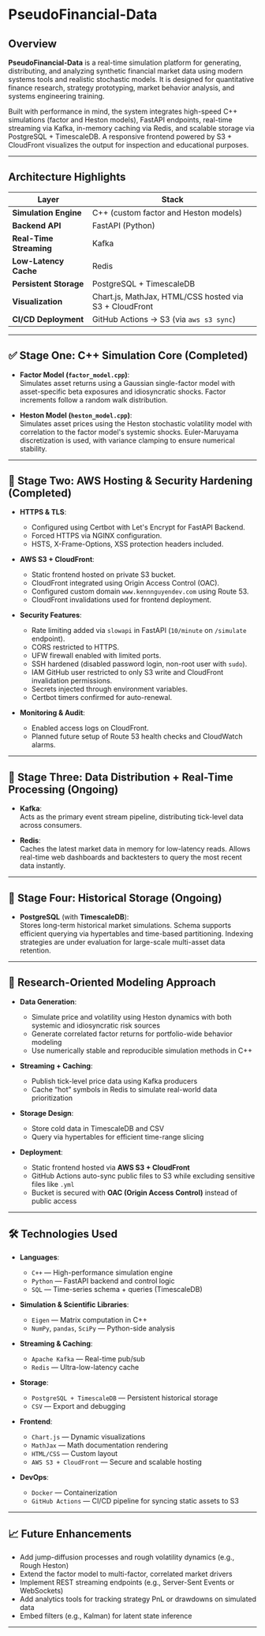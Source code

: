 # PseudoFinancial-Data

## Overview

**PseudoFinancial-Data** is a real-time simulation platform for generating, distributing, and analyzing synthetic financial market data using modern systems tools and realistic stochastic models. It is designed for quantitative finance research, strategy prototyping, market behavior analysis, and systems engineering training.

Built with performance in mind, the system integrates high-speed C++ simulations (factor and Heston models), FastAPI endpoints, real-time streaming via Kafka, in-memory caching via Redis, and scalable storage via PostgreSQL + TimescaleDB. A responsive frontend powered by S3 + CloudFront visualizes the output for inspection and educational purposes.

---

## Architecture Highlights

| Layer                  | Stack                                                                 |
|------------------------|-----------------------------------------------------------------------|
| **Simulation Engine**  | C++ (custom factor and Heston models)                                 |
| **Backend API**        | FastAPI (Python)                                                      |
| **Real-Time Streaming**| Kafka                                                                 |
| **Low-Latency Cache**  | Redis                                                                 |
| **Persistent Storage** | PostgreSQL + TimescaleDB                                              |
| **Visualization**      | Chart.js, MathJax, HTML/CSS hosted via S3 + CloudFront                |
| **CI/CD Deployment**   | GitHub Actions → S3 (via `aws s3 sync`)                               |

---

## ✅ Stage One: C++ Simulation Core (Completed)

- **Factor Model (`factor_model.cpp`)**:  
  Simulates asset returns using a Gaussian single-factor model with asset-specific beta exposures and idiosyncratic shocks. Factor increments follow a random walk distribution.

- **Heston Model (`heston_model.cpp`)**:  
  Simulates asset prices using the Heston stochastic volatility model with correlation to the factor model's systemic shocks. Euler-Maruyama discretization is used, with variance clamping to ensure numerical stability.

---

## 🔐 Stage Two: AWS Hosting & Security Hardening (Completed)

- **HTTPS & TLS**:
  - Configured using Certbot with Let's Encrypt for FastAPI Backend.
  - Forced HTTPS via NGINX configuration.
  - HSTS, X-Frame-Options, XSS protection headers included.

- **AWS S3 + CloudFront**:
  - Static frontend hosted on private S3 bucket.
  - CloudFront integrated using Origin Access Control (OAC).
  - Configured custom domain `www.kennnguyendev.com` using Route 53.
  - CloudFront invalidations used for frontend deployment.

- **Security Features**:
  - Rate limiting added via `slowapi` in FastAPI (`10/minute` on `/simulate` endpoint).
  - CORS restricted to HTTPS.
  - UFW firewall enabled with limited ports.
  - SSH hardened (disabled password login, non-root user with `sudo`).
  - IAM GitHub user restricted to only S3 write and CloudFront invalidation permissions.
  - Secrets injected through environment variables.
  - Certbot timers confirmed for auto-renewal.

- **Monitoring & Audit**:
  - Enabled access logs on CloudFront.
  - Planned future setup of Route 53 health checks and CloudWatch alarms.

---

## 🚀 Stage Three: Data Distribution + Real-Time Processing (Ongoing)

- **Kafka**:  
  Acts as the primary event stream pipeline, distributing tick-level data across consumers.

- **Redis**:  
  Caches the latest market data in memory for low-latency reads. Allows real-time web dashboards and backtesters to query the most recent data instantly.

---

## 🧠 Stage Four: Historical Storage (Ongoing)

- **PostgreSQL** (with **TimescaleDB**):  
  Stores long-term historical market simulations. Schema supports efficient querying via hypertables and time-based partitioning. Indexing strategies are under evaluation for large-scale multi-asset data retention.

---

## 🔬 Research-Oriented Modeling Approach

- **Data Generation**:
  - Simulate price and volatility using Heston dynamics with both systemic and idiosyncratic risk sources
  - Generate correlated factor returns for portfolio-wide behavior modeling
  - Use numerically stable and reproducible simulation methods in C++

- **Streaming + Caching**:
  - Publish tick-level price data using Kafka producers
  - Cache “hot” symbols in Redis to simulate real-world data prioritization

- **Storage Design**:
  - Store cold data in TimescaleDB and CSV
  - Query via hypertables for efficient time-range slicing

- **Deployment**:
  - Static frontend hosted via **AWS S3 + CloudFront**
  - GitHub Actions auto-sync public files to S3 while excluding sensitive files like `.yml`
  - Bucket is secured with **OAC (Origin Access Control)** instead of public access

---

## 🛠️ Technologies Used

- **Languages**:
  - `C++` — High-performance simulation engine
  - `Python` — FastAPI backend and control logic
  - `SQL` — Time-series schema + queries (TimescaleDB)

- **Simulation & Scientific Libraries**:
  - `Eigen` — Matrix computation in C++
  - `NumPy`, `pandas`, `SciPy` — Python-side analysis

- **Streaming & Caching**:
  - `Apache Kafka` — Real-time pub/sub
  - `Redis` — Ultra-low-latency cache

- **Storage**:
  - `PostgreSQL + TimescaleDB` — Persistent historical storage
  - `CSV` — Export and debugging

- **Frontend**:
  - `Chart.js` — Dynamic visualizations
  - `MathJax` — Math documentation rendering
  - `HTML/CSS` — Custom layout
  - `AWS S3 + CloudFront` — Secure and scalable hosting

- **DevOps**:
  - `Docker` — Containerization
  - `GitHub Actions` — CI/CD pipeline for syncing static assets to S3

---

## 📈 Future Enhancements

- Add jump-diffusion processes and rough volatility dynamics (e.g., Rough Heston)
- Extend the factor model to multi-factor, correlated market drivers
- Implement REST streaming endpoints (e.g., Server-Sent Events or WebSockets)
- Add analytics tools for tracking strategy PnL or drawdowns on simulated data
- Embed filters (e.g., Kalman) for latent state inference

---
